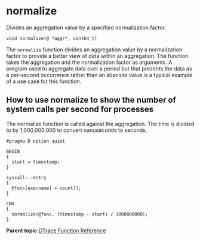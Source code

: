 
# normalize

Divides an aggregation value by a specified normalization factor.

```
void normalize(@ *aggr*, uint64_t)
```

The `normalize` function divides an aggregation value by a normalization factor to provide a better view of data within an aggregation. The function takes the aggregation and the normalization factor as arguments. A program used to aggregate data over a period but that presents the data as a per-second occurrence rather than an absolute value is a typical example of a use case for this function.

## How to use normalize to show the number of system calls per second for processes

The normalize function is called against the aggregation. The time is divided to by 1,000,000,000 to convert nanoseconds to seconds.

```
#pragma D option quiet

BEGIN
{
  start = timestamp;
}

syscall:::entry
{
  @func[execname] = count();
}

END
{
  normalize(@func, (timestamp - start) / 1000000000);
}
```

**Parent topic:**[DTrace Function Reference](../reference/dtrace_functions.md)

